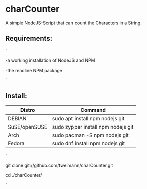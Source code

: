 # charCounter
A simple NodeJS-Script that can count the Characters in a String.

## Requirements:
`

-a working installation of NodeJS and NPM

-the readline NPM package

`

## Install:

| Distro        | Command                            |
|---------------|------------------------------------|
| DEBIAN        | sudo apt install npm nodejs git    |
| SuSE/openSUSE | sudo zypper install npm nodejs git |
| Arch          | sudo pacman -S npm nodejs git      |
| Fedora        | sudo dnf install npm nodejs git    |

`

git clone git://github.com/tweimann/charCounter.git

cd ./charCounter/

`
